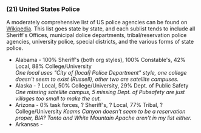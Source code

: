 ### (21) United States Police

A moderately comprehensive list of US police agencies can be found on [Wikipedia](https://en.wikipedia.org/wiki/List_of_United_States_state_and_local_law_enforcement_agencies). This list goes state by state, and each sublist tends to include all Sheriff's Offices, municipal dolice departments, tribal/reservation police agencies, university police, special districts, and the various forms of state police. 

* Alabama - 100% Sheriff's (both org styles), 100% Constable's, 42% Local, 88% College/University  
  *One local uses "City of [local] Police Department" style, one college doesn't seem to exist (Russell), other two are satellite campuses.*
* Alaska - ? Local, 50% College/University, 29% Dept. of Public Safety  
  *One missing satellite campus, 5 missing Dept. of Pubsafety are just villages too small to make the cut.*
* Arizona - 0% task forces, ? Sheriff's, ? Local, 77% Tribal, ? College/University
  *Keams Canyon doesn't seem to be a reservation proper, BIA? Tonto and White Mountain Apache aren't in my list either.*
* Arkansas - 
